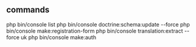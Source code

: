 
## commands
php bin/console list
php bin/console doctrine:schema:update --force
php bin/console make:registration-form
php bin/console translation:extract --force uk
php bin/console make:auth




